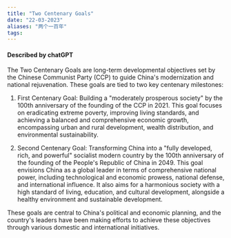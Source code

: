 ```yaml
---
title: "Two Centenary Goals"
date: "22-03-2023"
aliases: "两个一百年"
tags:
---
```


#### Described by chatGPT
The Two Centenary Goals are long-term developmental objectives set by the Chinese Communist Party (CCP) to guide China's modernization and national rejuvenation. These goals are tied to two key centenary milestones:

1.  First Centenary Goal: Building a "moderately prosperous society" by the 100th anniversary of the founding of the CCP in 2021. This goal focuses on eradicating extreme poverty, improving living standards, and achieving a balanced and comprehensive economic growth, encompassing urban and rural development, wealth distribution, and environmental sustainability.
    
2.  Second Centenary Goal: Transforming China into a "fully developed, rich, and powerful" socialist modern country by the 100th anniversary of the founding of the People's Republic of China in 2049. This goal envisions China as a global leader in terms of comprehensive national power, including technological and economic prowess, national defense, and international influence. It also aims for a harmonious society with a high standard of living, education, and cultural development, alongside a healthy environment and sustainable development.
    

These goals are central to China's political and economic planning, and the country's leaders have been making efforts to achieve these objectives through various domestic and international initiatives.